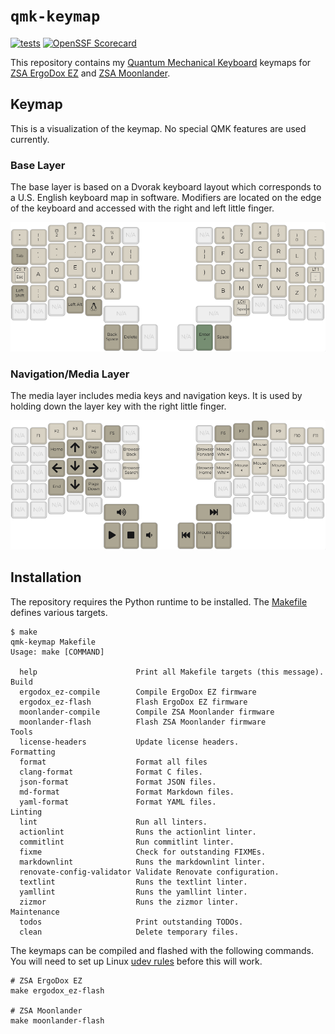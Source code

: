 # `qmk-keymap`

[![tests](https://github.com/ianlewis/qmk-keymap/actions/workflows/pre-submit.units.yml/badge.svg)](https://github.com/ianlewis/qmk-keymap/actions/workflows/pre-submit.units.yml)
[![OpenSSF Scorecard](https://api.securityscorecards.dev/projects/github.com/ianlewis/qmk-keymap/badge)](https://securityscorecards.dev/viewer/?uri=github.com%2Fianlewis%2Fqmk-keymap)

This repository contains my [Quantum Mechanical Keyboard](https://docs.qmk.fm/)
keymaps for [ZSA ErgoDox EZ](keyboards/ergodox_ez/keymaps/ianlewis_dvorak) and
[ZSA Moonlander](keyboards/zsa/moonlander/keymaps/ianlewis_dvorak).

## Keymap

This is a visualization of the keymap. No special QMK features are used
currently.

### Base Layer

The base layer is based on a Dvorak keyboard layout which corresponds to a U.S.
English keyboard map in software. Modifiers are located on the edge of the
keyboard and accessed with the right and left little finger.

![Base Layer](keyboards/zsa/moonlander/keymaps/ianlewis_dvorak/doc/base.png)

### Navigation/Media Layer

The media layer includes media keys and navigation keys. It is used by holding
down the layer key with the right little finger.

![Media Layer](keyboards/zsa/moonlander/keymaps/ianlewis_dvorak/doc/media.png)

## Installation

The repository requires the Python runtime to be installed. The
[Makefile](./Makefile) defines various targets.

```shell
$ make
qmk-keymap Makefile
Usage: make [COMMAND]

  help                      Print all Makefile targets (this message).
Build
  ergodox_ez-compile        Compile ErgoDox EZ firmware
  ergodox_ez-flash          Flash ErgoDox EZ firmware
  moonlander-compile        Compile ZSA Moonlander firmware
  moonlander-flash          Flash ZSA Moonlander firmware
Tools
  license-headers           Update license headers.
Formatting
  format                    Format all files
  clang-format              Format C files.
  json-format               Format JSON files.
  md-format                 Format Markdown files.
  yaml-format               Format YAML files.
Linting
  lint                      Run all linters.
  actionlint                Runs the actionlint linter.
  commitlint                Run commitlint linter.
  fixme                     Check for outstanding FIXMEs.
  markdownlint              Runs the markdownlint linter.
  renovate-config-validator Validate Renovate configuration.
  textlint                  Runs the textlint linter.
  yamllint                  Runs the yamllint linter.
  zizmor                    Runs the zizmor linter.
Maintenance
  todos                     Print outstanding TODOs.
  clean                     Delete temporary files.
```

The keymaps can be compiled and flashed with the following commands. You will
need to set up Linux [udev
rules](https://docs.qmk.fm/faq_build#linux-udev-rules) before this will work.

```shell
# ZSA ErgoDox EZ
make ergodox_ez-flash

# ZSA Moonlander
make moonlander-flash
```
